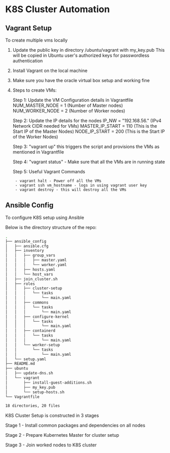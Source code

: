 
# K8S Cluster Automation 

## Vagrant Setup

To create multiple vms locally

1. Update the public key in directory /ubuntu/vagrant with my_key.pub
    This will be copied in Ubuntu user's authorized keys for passwordless authentication

2. Install Vagrant on the local machine

3. Make sure you have the oracle virtual box setup and working fine

4. Steps to create VMs:

    Step 1: Update the VM Configuration details in Vagrantfile
        NUM_MASTER_NODE = 1 (Number of Master nodes)
        NUM_WORKER_NODE = 2 (Number of Worker nodes)

    Step 2: Update the IP details for the nodes
        IP_NW = "192.168.56." (IPv4 Network CIDR needed for VMs)
        MASTER_IP_START = 110 (This is the Start IP of the Master Nodes)
        NODE_IP_START = 200 (This is the Start IP of the Worker Nodes)

    Step 3: "vagrant up" this triggers the script and provisions the VMs as mentioned in Vagrantfile

    Step 4: "vagrant status" - Make sure that all the VMs are in running state

    Step 5: Useful Vagrant Commands

        - vagrant halt - Power off all the VMs
        - vagrant ssh vm_hostname - logs in using vagrant user key
        - vagrant destroy - this will destroy all the VMs

## Ansible Config

To configure K8S setup using Ansible

Below is the directory structure of the repo:

```bash
.
├── ansible_config
│   ├── ansible.cfg
│   ├── inventory
│   │   ├── group_vars
│   │   │   ├── master.yaml
│   │   │   └── worker.yaml
│   │   ├── hosts.yaml
│   │   └── host_vars
│   ├── join_cluster.sh
│   ├── roles
│   │   ├── cluster-setup
│   │   │   └── tasks
│   │   │       └── main.yaml
│   │   ├── commons
│   │   │   └── tasks
│   │   │       └── main.yaml
│   │   ├── configure-kernel
│   │   │   └── tasks
│   │   │       └── main.yaml
│   │   ├── containerd
│   │   │   └── tasks
│   │   │       └── main.yaml
│   │   └── worker-setup
│   │       └── tasks
│   │           └── main.yaml
│   └── setup.yaml
├── README.md
├── ubuntu 
│   ├── update-dns.sh
│   └── vagrant
│       ├── install-guest-additions.sh
│       ├── my_key.pub
│       └── setup-hosts.sh
└── Vagrantfile

18 directories, 20 files


```

K8S Cluster Setup is constructed in 3 stages

Stage 1 - Install common packages and dependencies on all nodes

Stage 2 - Prepare Kubernetes Master for cluster setup

Stage 3 - Join worked nodes to K8S cluster

